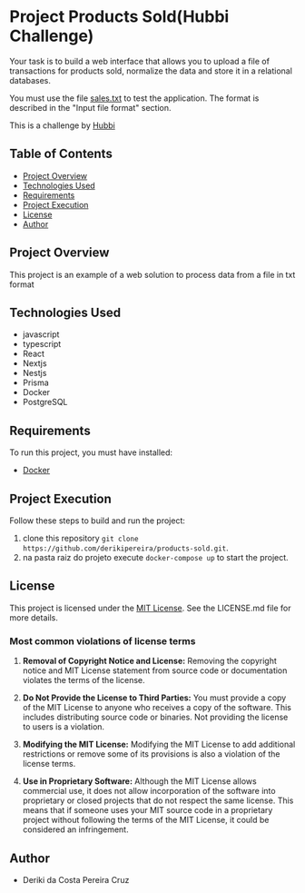 # Project Products Sold(Hubbi Challenge)

Your task is to build a web interface that allows you to upload a file
of transactions for products sold, normalize the data and store it in a
relational databases.

You must use the file [sales.txt](sales.txt) to test the
application. The format is described in the "Input file format" section.

This is a challenge by [Hubbi](https://app.hubbi.app/)
## Table of Contents

- [Project Overview](#project-overview)
- [Technologies Used](#technologies-used)
- [Requirements](#requirements)
- [Project Execution](#project-execution)
- [License](#license)
- [Author](#author)

## Project Overview

This project is an example of a web solution to process data from a file in txt format

## Technologies Used

- javascript
- typescript
- React
- Nextjs
- Nestjs
- Prisma
- Docker
- PostgreSQL

## Requirements

To run this project, you must have installed:

- [Docker](https://www.docker.com/products/docker-desktop/)


## Project Execution

Follow these steps to build and run the project:

1. clone this repository ```git clone https://github.com/derikipereira/products-sold.git```.
2. na pasta raiz do projeto execute ```docker-compose up``` to start the project.


## License

This project is licensed under the [MIT License](https://opensource.org/license/mit/). See the LICENSE.md file for more details.
### Most common violations of license terms
  1. **Removal of Copyright Notice and License:** Removing the copyright notice and MIT License statement from source code or documentation violates the terms of the license.

  2. **Do Not Provide the License to Third Parties:** You must provide a copy of the MIT License to anyone who receives a copy of the software. This includes distributing source code or binaries. Not providing the license to users is a violation.

  3. **Modifying the MIT License:** Modifying the MIT License to add additional restrictions or remove some of its provisions is also a violation of the license terms.

  4. **Use in Proprietary Software:** Although the MIT License allows commercial use, it does not allow incorporation of the software into proprietary or closed projects that do not respect the same license. This means that if someone uses your MIT source code in a proprietary project without following the terms of the MIT License, it could be considered an infringement.

## Author
- Deriki da Costa Pereira Cruz

